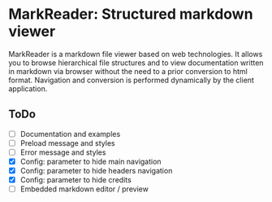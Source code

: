 # MarkReader: Structured markdown viewer

MarkReader is a markdown file viewer based on web technologies.
It allows you to browse hierarchical file structures and to view documentation written in markdown via browser without the need to a prior conversion to html format. Navigation and conversion is performed dynamically by the client application.


## ToDo
- [ ] Documentation and examples
- [ ] Preload message and styles
- [ ] Error message and styles
- [x] Config: parameter to hide main navigation
- [x] Config: parameter to hide headers navigation
- [x] Config: parameter to hide credits
- [ ] Embedded markdown editor / preview
